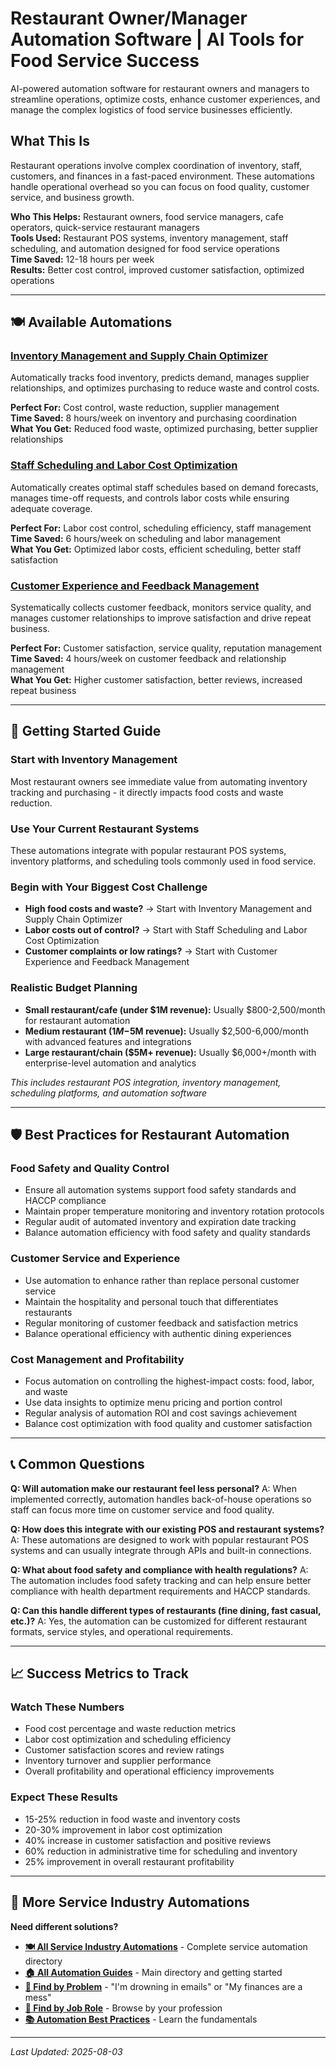 # Restaurant Owner/Manager Automation Software | AI Tools for Food Service Success

<!-- SEO Meta Description: Restaurant automation software to manage inventory, optimize staff scheduling, track customer feedback, and control costs. Save 15+ hours per week with AI-powered restaurant management tools. -->

<!-- Target Keywords: restaurant automation software, restaurant management tools, food service automation, restaurant inventory management, restaurant staff scheduling -->

AI-powered automation software for restaurant owners and managers to streamline operations, optimize costs, enhance customer experiences, and manage the complex logistics of food service businesses efficiently.

## What This Is

Restaurant operations involve complex coordination of inventory, staff, customers, and finances in a fast-paced environment. These automations handle operational overhead so you can focus on food quality, customer service, and business growth.

**Who This Helps:** Restaurant owners, food service managers, cafe operators, quick-service restaurant managers  
**Tools Used:** Restaurant POS systems, inventory management, staff scheduling, and automation designed for food service operations  
**Time Saved:** 12-18 hours per week  
**Results:** Better cost control, improved customer satisfaction, optimized operations  

---

## 🍽️ Available Automations

### [Inventory Management and Supply Chain Optimizer](Inventory%20Management%20and%20Supply%20Chain%20Optimizer.md)
Automatically tracks food inventory, predicts demand, manages supplier relationships, and optimizes purchasing to reduce waste and control costs.

**Perfect For:** Cost control, waste reduction, supplier management  
**Time Saved:** 8 hours/week on inventory and purchasing coordination  
**What You Get:** Reduced food waste, optimized purchasing, better supplier relationships

### [Staff Scheduling and Labor Cost Optimization](Staff%20Scheduling%20and%20Labor%20Cost%20Optimization.md)
Automatically creates optimal staff schedules based on demand forecasts, manages time-off requests, and controls labor costs while ensuring adequate coverage.

**Perfect For:** Labor cost control, scheduling efficiency, staff management  
**Time Saved:** 6 hours/week on scheduling and labor management  
**What You Get:** Optimized labor costs, efficient scheduling, better staff satisfaction

### [Customer Experience and Feedback Management](Customer%20Experience%20and%20Feedback%20Management.md)
Systematically collects customer feedback, monitors service quality, and manages customer relationships to improve satisfaction and drive repeat business.

**Perfect For:** Customer satisfaction, service quality, reputation management  
**Time Saved:** 4 hours/week on customer feedback and relationship management  
**What You Get:** Higher customer satisfaction, better reviews, increased repeat business

---

## 🎯 Getting Started Guide

### Start with Inventory Management
Most restaurant owners see immediate value from automating inventory tracking and purchasing - it directly impacts food costs and waste reduction.

### Use Your Current Restaurant Systems
These automations integrate with popular restaurant POS systems, inventory platforms, and scheduling tools commonly used in food service.

### Begin with Your Biggest Cost Challenge
- **High food costs and waste?** → Start with Inventory Management and Supply Chain Optimizer
- **Labor costs out of control?** → Start with Staff Scheduling and Labor Cost Optimization
- **Customer complaints or low ratings?** → Start with Customer Experience and Feedback Management

### Realistic Budget Planning
- **Small restaurant/cafe (under $1M revenue):** Usually $800-2,500/month for restaurant automation
- **Medium restaurant ($1M-$5M revenue):** Usually $2,500-6,000/month with advanced features and integrations
- **Large restaurant/chain ($5M+ revenue):** Usually $6,000+/month with enterprise-level automation and analytics

*This includes restaurant POS integration, inventory management, scheduling platforms, and automation software*

---

## 🛡️ Best Practices for Restaurant Automation

### Food Safety and Quality Control
- Ensure all automation systems support food safety standards and HACCP compliance
- Maintain proper temperature monitoring and inventory rotation protocols
- Regular audit of automated inventory and expiration date tracking
- Balance automation efficiency with food safety and quality standards

### Customer Service and Experience
- Use automation to enhance rather than replace personal customer service
- Maintain the hospitality and personal touch that differentiates restaurants
- Regular monitoring of customer feedback and satisfaction metrics
- Balance operational efficiency with authentic dining experiences

### Cost Management and Profitability
- Focus automation on controlling the highest-impact costs: food, labor, and waste
- Use data insights to optimize menu pricing and portion control
- Regular analysis of automation ROI and cost savings achievement
- Balance cost optimization with food quality and customer satisfaction

---

## 📞 Common Questions

**Q: Will automation make our restaurant feel less personal?**
A: When implemented correctly, automation handles back-of-house operations so staff can focus more time on customer service and food quality.

**Q: How does this integrate with our existing POS and restaurant systems?**
A: These automations are designed to work with popular restaurant POS systems and can usually integrate through APIs and built-in connections.

**Q: What about food safety and compliance with health regulations?**
A: The automation includes food safety tracking and can help ensure better compliance with health department requirements and HACCP standards.

**Q: Can this handle different types of restaurants (fine dining, fast casual, etc.)?**
A: Yes, the automation can be customized for different restaurant formats, service styles, and operational requirements.

---

## 📈 Success Metrics to Track

### Watch These Numbers
- Food cost percentage and waste reduction metrics
- Labor cost optimization and scheduling efficiency
- Customer satisfaction scores and review ratings
- Inventory turnover and supplier performance
- Overall profitability and operational efficiency improvements

### Expect These Results
- 15-25% reduction in food waste and inventory costs
- 20-30% improvement in labor cost optimization
- 40% increase in customer satisfaction and positive reviews
- 60% reduction in administrative time for scheduling and inventory
- 25% improvement in overall restaurant profitability

---

## 🔗 More Service Industry Automations

**Need different solutions?**
- **[🍽️ All Service Industry Automations](../Service%20Overview.md)** - Complete service automation directory
- **[🏠 All Automation Guides](../../../AI%20Automations%20Guide.md)** - Main directory and getting started
- **[🎯 Find by Problem](../../../Automation%20Workflows%20by%20Problem.md)** - "I'm drowning in emails" or "My finances are a mess"
- **[👔 Find by Job Role](../../../Automation%20Workflows%20by%20Job%20Role.md)** - Browse by your profession
- **[📚 Automation Best Practices](../../../Automation%20Best%20Practices.md)** - Learn the fundamentals

---

*Last Updated: 2025-08-03*